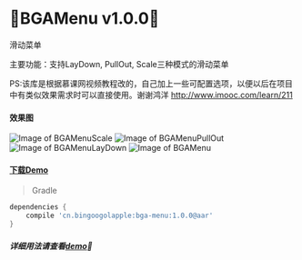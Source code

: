 :running:BGAMenu v1.0.0:running:
=======

滑动菜单

主要功能：支持LayDown, PullOut, Scale三种模式的滑动菜单

PS:该库是根据慕课网视频教程改的，自己加上一些可配置选项，以便以后在项目中有类似效果需求时可以直接使用。谢谢鸿洋 http://www.imooc.com/learn/211

#### 效果图
![Image of BGAMenuScale](http://bingoshare.u.qiniudn.com/BGAMenuScale.gif)
![Image of BGAMenuPullOut](http://bingoshare.u.qiniudn.com/BGAMenuPullOut.gif)
![Image of BGAMenuLayDown](http://bingoshare.u.qiniudn.com/BGAMenuLayDown.gif)
![Image of BGAMenu](http://bingoshare.u.qiniudn.com/BGAMenu.gif)

#### [下载Demo](http://bingoshare.u.qiniudn.com/BGAMenu.apk)

>Gradle

```groovy
dependencies {
    compile 'cn.bingoogolapple:bga-menu:1.0.0@aar'
}
```

##### 详细用法请查看[demo](https://github.com/bingoogolapple/BGAMenu/tree/master/demo):feet: